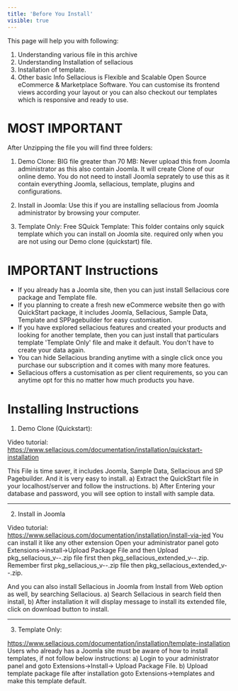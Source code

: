 ```yaml
---
title: 'Before You Install'
visible: true
---
```


This page will help you with following:
1) Understanding various file in this archive
2) Understanding Installation of sellacious
3) Installation of template. 
4) Other basic Info
Sellacious is Flexible and Scalable Open Source eCommerce & Marketplace Software.
You can customise its frontend views according your layout or you can also checkout our templates which is responsive and ready to use.



MOST IMPORTANT
===================================================================
After Unzipping the file you will find three folders:

1) Demo Clone: BIG file greater than 70 MB: Never upload this from Joomla administrator as this also contain Joomla. It will create Clone of our online demo. You do not need to install Joomla seprately to use this as it contain everything Joomla, sellacious, template, plugins and configurations. 

2) Install in Joomla: Use this if you are installing sellacious from Joomla administrator by browsing your computer. 

3) Template Only: Free SQuick Template: This folder contains only squick template which you can install on Joomla site. required only when you are not using our Demo clone (quickstart) file. 




IMPORTANT Instructions
===================================================================
- If you already has a Joomla site, then you can just install Sellacious core package and Template file.
- If you planning to create a fresh new eCommerce website then go with QuickStart package, it includes Joomla, Sellacious, Sample Data, Template and SPPagebuilder for easy customisation.
- If you have explored sellacious features and created your products and looking for another template, then you can just install that particulars template 'Template Only' file and make it default. You don't have to create your data again.
- You can hide Sellacious branding anytime with a single click once you purchase our subscription and it comes with many more features.
- Sellacious offers a customisation as per client requirements, so you can anytime opt for this no matter how much products you have.




Installing Instructions
===================================================================

1) Demo Clone (Quickstart):

Video tutorial: 
https://www.sellacious.com/documentation/installation/quickstart-installation

This File is time saver, it includes Joomla, Sample Data, Sellacious and SP Pagebuilder. And it is very easy to install.
	a) Extract the QuickStart file in your localhost/server and follow the instructions.
	b) After Entering your database and password, you will see option to install with sample data.

---------------------------------------

2) Install in Joomla

Video tutorial: 
https://www.sellacious.com/documentation/installation/install-via-jed
You can install it like any other extension Open your administrator panel goto Extensions->install->Upload Package File and then Upload pkg_sellacious_v--.zip file first then pkg_sellacious_extended_v--.zip.
Remember first pkg_sellacious_v--.zip file then pkg_sellacious_extended_v--.zip.

And you can also install Sellacious in Joomla from Install from Web option as well, by searching Sellacious.
	a) Search Sellacious in search field then install,
	b) After installation it will display message to install its extended file, click on download button to install.

---------------------------------------

3) Template Only:

https://www.sellacious.com/documentation/installation/template-installation
Users who already has a Joomla site must be aware of how to install templates, if not follow below instructions:
	a) Login to your administrator panel and goto Extensions->Install-> Upload Package File.
	b) Upload template package file after installation goto Extensions->templates and make this template default.
